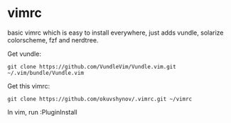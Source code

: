 # vimrc

basic vimrc which is easy to install everywhere, just adds vundle, solarize colorscheme, fzf and nerdtree.

Get vundle:

```git clone https://github.com/VundleVim/Vundle.vim.git ~/.vim/bundle/Vundle.vim```

Get this vimrc:

```git clone https://github.com/okuvshynov/.vimrc.git ~/vimrc```

In vim, run :PluginInstall
